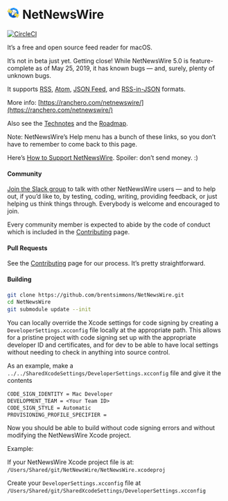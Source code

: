 # ![Icon](Technotes/Images/icon.png) NetNewsWire

[![CircleCI](https://circleci.com/gh/brentsimmons/NetNewsWire.svg?style=svg)](https://circleci.com/gh/brentsimmons/NetNewsWire)

It’s a free and open source feed reader for macOS.

It’s not in beta just yet. Getting close! While NetNewsWire 5.0 is feature-complete as of May 25, 2019, it has known bugs — and, surely, plenty of unknown bugs.

It supports [RSS](http://cyber.harvard.edu/rss/rss.html), [Atom](https://tools.ietf.org/html/rfc4287), [JSON Feed](https://jsonfeed.org/), and [RSS-in-JSON](https://github.com/scripting/Scripting-News/blob/master/rss-in-json/README.md) formats.

More info: [https://ranchero.com/netnewswire/](https://ranchero.com/netnewswire/)

Also see the [Technotes](Technotes/) and the [Roadmap](Technotes/Roadmap.md).

Note: NetNewsWire’s Help menu has a bunch of these links, so you don’t have to remember to come back to this page.

Here’s [How to Support NetNewsWire](Technotes/HowToSupportNetNewsWire.markdown). Spoiler: don’t send money. :)

#### Community

[Join the Slack group](https://join.slack.com/t/netnewswire/shared_invite/enQtNjM4MDA1MjQzMDkzLTNlNjBhOWVhYzdhYjA4ZWFhMzQ1MTUxYjU0NTE5ZGY0YzYwZWJhNjYwNTNmNTg2NjIwYWY4YzhlYzk5NmU3ZTc) to talk with other NetNewsWire users — and to help out, if you’d like to, by testing, coding, writing, providing feedback, or just helping us think things through. Everybody is welcome and encouraged to join.

Every community member is expected to abide by the code of conduct which is included in the [Contributing](Contributing.md) page.

#### Pull Requests

See the [Contributing](Contributing.md) page for our process. It’s pretty straightforward.

#### Building

```bash
git clone https://github.com/brentsimmons/NetNewsWire.git
cd NetNewsWire
git submodule update --init
```

You can locally override the Xcode settings for code signing
by creating a `DeveloperSettings.xcconfig` file locally at the appropriate path.
This allows for a pristine project with code signing set up with the appropriate
developer ID and certificates, and for dev to be able to have local settings
without needing to check in anything into source control.

As an example, make a `../../SharedXcodeSettings/DeveloperSettings.xcconfig` file and
give it the contents

```
CODE_SIGN_IDENTITY = Mac Developer
DEVELOPMENT_TEAM = <Your Team ID>
CODE_SIGN_STYLE = Automatic
PROVISIONING_PROFILE_SPECIFIER =
```

Now you should be able to build without code signing errors and without modifying
the NetNewsWire Xcode project.

Example:

If your NetNewsWire Xcode project file is at:
`/Users/Shared/git/NetNewsWire/NetNewsWire.xcodeproj`

Create your `DeveloperSettings.xcconfig` file at
`/Users/Shared/git/SharedXcodeSettings/DeveloperSettings.xcconfig`
